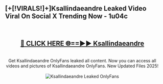 <h2>[+[!VIRALS!]+]Ksallindaeandre Leaked Video Viral On Social X Trending Now - 1u04c</h2>
<br>
<div align="center">
<h2><a href="https://libra.edu.pl?Ksallindaeandre" rel="nofollow">🔴 CLICK HERE 🌐==►► Ksallindaeandre</a></h2>
<br>
Get Ksallindaeandre OnlyFans leaked all content. Now you can access all videos and pictures of Ksallindaeandre OnlyFans. New Updated Files 2025!
<br>
<br>
<a href="https://libra.edu.pl?Ksallindaeandre" rel="nofollow" data-target="animated-image.originalLink"><img src="https://i.ibb.co.com/WyWwxjT/player-gif2.gif" alt="Ksallindaeandre Leaked OnlyFans" style="max-width: 100%; display: inline-block;" data-target="animated-image.originalImage"></a>
</div>
<br>